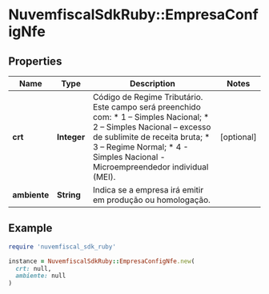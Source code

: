 # NuvemfiscalSdkRuby::EmpresaConfigNfe

## Properties

| Name | Type | Description | Notes |
| ---- | ---- | ----------- | ----- |
| **crt** | **Integer** | Código de Regime Tributário.  Este campo será preenchido com:  * 1 – Simples Nacional;  * 2 – Simples Nacional – excesso de sublimite de receita bruta;  * 3 – Regime Normal;  * 4 - Simples Nacional - Microempreendedor individual (MEI). | [optional] |
| **ambiente** | **String** | Indica se a empresa irá emitir em produção ou homologação. |  |

## Example

```ruby
require 'nuvemfiscal_sdk_ruby'

instance = NuvemfiscalSdkRuby::EmpresaConfigNfe.new(
  crt: null,
  ambiente: null
)
```

